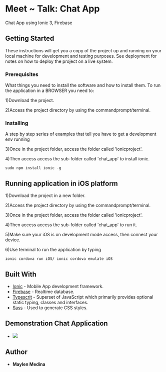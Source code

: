 # Meet ~ Talk: Chat App
Chat App using Ionic 3, Firebase
## Getting Started

These instructions will get you a copy of the project up and running on your local machine for development and testing purposes. See deployment for notes on how to deploy the project on a live system.

### Prerequisites

What things you need to install the software and how to install them. To run the application in a BROWSER you need to:

1)Download the project.

2)Access the project directory by using the commandprompt/terminal.

### Installing

A step by step series of examples that tell you have to get a development env running

3)Once in the project folder, access the folder called 'ionicproject'.

4)Then access access the sub-folder called 'chat_app' to install ionic.

```
sudo npm install ionic -g 
```

## Running application in iOS platform

1)Download the project in a new folder. 

2)Access the project directory by using the commandprompt/terminal.

3)Once in the project folder, access the folder called 'ionicproject'.

4)Then access access the sub-folder called 'chat_app' to run it.

5)Make sure your iOS is on development mode access, then connect your device. 

6)Use terminal to run the application by typing

```
ionic cordova run iOS/ ionic cordova emulate iOS
```

## Built With

* [Ionic](https://ionicframework.com/docs/intro/concepts/) - Mobile App development framework.
* [Firebase](https://firebase.google.com/) - Realtime database.
* [Typescrit](https://www.typescriptlang.org/index.html) - Superset of JavaScript which primarily provides optional static typing, classes and interfaces. 
* [Sass](https://sass-lang.com/documentation/file.SASS_REFERENCE.html) - Used to generate CSS styles.

## Demonstration Chat Application

* <img src= "http://g.recordit.co/Cp4HpaIzNT.gif">

## Author

* **Maylen Medina**
